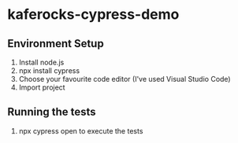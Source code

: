 # kaferocks-cypress-demo

## Environment Setup
1) Install node.js
2) npx install cypress
3) Choose your favourite code editor (I've used Visual Studio Code)
4) Import project 

## Running the tests
1) npx cypress open to execute the tests